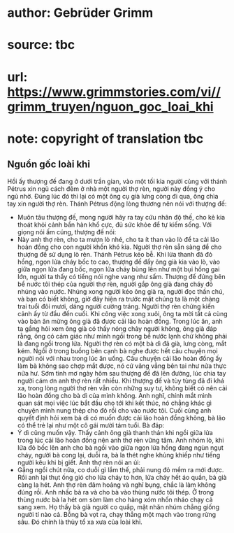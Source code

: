 # author: Gebrüder Grimm
# source: tbc
# url: https://www.grimmstories.com/vi//grimm_truyen/nguon_goc_loai_khi
# note: copyright of translation tbc

## Nguồn gốc loài khỉ 

Hồi ấy thượng đế đang ở dưới trần gian, vào một tối kia người cùng với
thánh Pétrus xin ngủ cách đêm ở nhà một người thợ rèn, người này đồng ý
cho ngủ nhờ. Đúng lúc đó thì lại có một ông cụ già lưng còng đi qua, ông
chìa tay xin người thợ rèn. Thánh Pétrus động lòng thương nên nói với
thượng đế:
- Muôn tâu thượng đế, mong người hãy ra tay cứu nhân độ thế, cho kẻ kia
thoát khỏi cảnh bần hàn khổ cực, đủ sức khỏe để tự kiếm sống.
Với giọng nói ấm cúng, thượng đế nói:
- Này anh thợ rèn, cho ta mượn lò nhé, cho ta ít than vào lò để ta cải
lão hoàn đồng cho con người khốn khó kia.
Người thợ rèn sẵn sàng để cho thượng đế sử dụng lò rèn. Thánh Pétrus kéo
bễ. Khi lửa thanh đã đỏ hồng, ngọn lửa cháy bốc to cao, thượng đế đẩy
ông già kia vào lò, vào giữa ngọn lửa đang bốc, ngọn lửa cháy bùng lên
như một bụi hồng gai lớn, người ta thấy có tiếng nói nghe vang như sấm.
Thượng đế đứng bên bể nước tôi thép của người thợ rèn, người gắp ông già
đang cháy đỏ nhúng vào nước. Nhúng xong người kéo ông già ra, người đọc
thần chú, và bạn có biết không, giờ đây hiện ra trước mặt chúng ta là
một chàng trai tuổi đôi mươi, dáng người cường tráng.
Người thợ rèn chứng kiến cảnh ấy từ đầu đến cuối. Khi công việc xong
xuôi, ông ta mời tất cả cùng vào bàn ăn mừng ông già đã được cải lão
hoàn đồng. Trong lúc ăn, anh ta gắng hỏi xem ông già có thấy nóng chảy
người không, ông già đáp rằng, ông có cảm giác như mình ngồi trong bể
nước lạnh chứ không phải là đang ngồi trong lửa.
Người thợ rèn có một bà dì đã già, lưng còng, mắt kém. Ngồi ở trong
buồng bên cạnh bà nghe được hết câu chuyện mọi người nói với nhau trong
lúc ăn uống. Câu chuyện cải lão hoàn đồng ấy làm bà không sao chợp mắt
được, nó cứ văng vẳng bên tai như nửa thực nửa hư.
Sớm tinh mơ ngày hôm sau thượng đế đã lên đường, lúc chia tay người cám
ơn anh thợ rèn rất nhiều. Khi thượng đế và tùy tùng đã đi khá xa, trong
lòng người thợ rèn vẫn còn những suy tư, không biết có nên cải lão hoàn
đồng cho bà dì của mình không. Anh nghĩ, chính mắt mình quan sát mọi
việc lúc bắt đầu cho tới khi kết thúc, nó chẳng khác gì chuyện mình nung
thép cho đỏ rồi cho vào nước tôi. Cuối cùng anh quyết định hỏi xem bà dì
có muốn được cải lão hoàn đồng không, bà lão có thể trẻ lại như một cô
gái mười tám tuổi. Bà đáp:
- Ý dì cũng muốn vậy.
Thấy cảnh ông già thanh thản khi ngồi giữa lửa trong lúc cải lão hoàn
đồng nên anh thợ rèn vững tâm. Anh nhóm lò, khi lửa đỏ bốc lên anh cho
bà ngồi vào giữa ngọn lửa hồng đang ngùn ngụt cháy, người bà cong lại,
duỗi ra, bà la thét nghe khủng khiếp như tiếng người kêu khi bị giết.
Anh thợ rèn nói an ủi:
- Gắng ngồi chút nữa, co duỗi gì lắm thế, phải nung đỏ mềm ra mới được.
Rồi anh lại thụt ống gió cho lửa cháy to hơn, lửa cháy hết áo quần, bà
già càng la hét. Anh thợ rèn đâm hoảng và nghĩ bụng, chắc là làm không
đúng rồi. Anh nhấc bà ra và cho bà vào thùng nước tôi thép. Ở trong
thùng nước bà la hét om sòm làm cho hàng xóm nhốn nháo chạy cả sang xem.
Họ thấy bà già người co quắp, mặt nhăn nhúm chẳng giống người tí nào cả.
Bỗng bà vọt ra, chạy thẳng một mạch vào trong rừng sâu. Đó chính là thủy
tổ xa xưa của loài khỉ.

